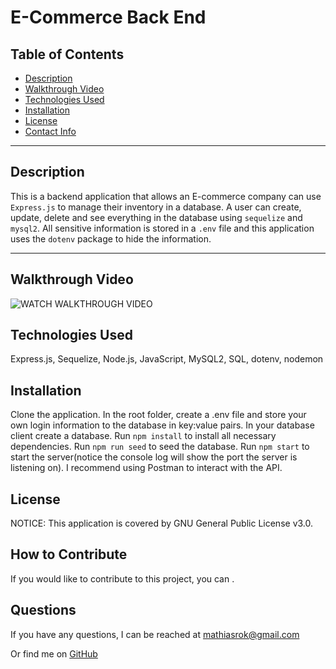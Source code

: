 # E-Commerce Back End

## Table of Contents

* [Description](#Description)
* [Walkthrough Video](#Walkthrough-Video)
* [Technologies Used](#Technologies-Used)
* [Installation](#installation)
* [License](#license)
* [Contact Info](#Contact-info)

----------------------------------

## Description
This is a backend application that allows an E-commerce company can use `Express.js` to manage their inventory in a database. A user can create, update, delete and see everything in the database using `sequelize` and `mysql2`. All sensitive information is stored in a `.env` file and this application uses the `dotenv` package to hide the information. 

----------------------------------

## Walkthrough Video
![WATCH WALKTHROUGH VIDEO]()

## Technologies Used
Express.js, Sequelize, Node.js, JavaScript, MySQL2, SQL, dotenv, nodemon

## Installation
Clone the application. In the root folder, create a .env file and store your own login information to the database in key:value pairs. In your database client create a database. Run `npm install` to install all necessary dependencies. Run `npm run seed` to seed the database. Run `npm start` to start the server(notice the console log will show the port the server is listening on). I recommend using Postman to interact with the API. 

## License
NOTICE: This application is covered by GNU General Public License v3.0.

## How to Contribute
If you would like to contribute to this project, you can .

## Questions
If you have any questions, I can be reached at [mathiasrok@gmail.com](mathiasrok@gmail.com)

Or find me on [GitHub](MRomano84)
